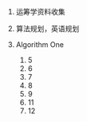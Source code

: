1. 运筹学资料收集
2. 算法规划，英语规划

1. Algorithm One
    1. 5
    2. 6
    3. 7
    4. 8
    5. 9
    6. 11
    7. 12

